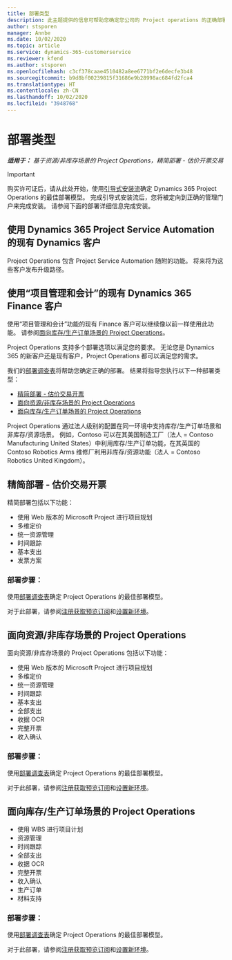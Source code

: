 ```yaml
---
title: 部署类型
description: 此主题提供的信息可帮助您确定您公司的 Project operations 的正确部署类型。
author: stsporen
manager: Annbe
ms.date: 10/02/2020
ms.topic: article
ms.service: dynamics-365-customerservice
ms.reviewer: kfend
ms.author: stsporen
ms.openlocfilehash: c3cf378caae4510482a8ee6771bf2e6decfe3b48
ms.sourcegitcommit: b9d8bf00239815f31686e9b28998ac684fd2fca4
ms.translationtype: HT
ms.contentlocale: zh-CN
ms.lasthandoff: 10/02/2020
ms.locfileid: "3948768"
---
```

# <a name="deployment-types"></a>部署类型

_**适用于：** 基于资源/非库存场景的 Project Operations，精简部署 - 估价开票交易_

> [!IMPORTANT]
> 购买许可证后，请从此处开始，使用[引导式安装流](https://aka.ms/provisionprojectoperations)确定 Dynamics 365 Project Operations 的最佳部署模型。
> 完成引导式安装流后，您将被定向到正确的管理门户来完成安装。 请参阅下面的部署详细信息完成安装。


## <a name="existing-customers-of-dynamics-using-dynamics-365-project-service-automation"></a>使用 Dynamics 365 Project Service Automation 的现有 Dynamics 客户
Project Operations 包含 Project Service Automation 随附的功能。 将来将为这些客户发布升级路径。

## <a name="existing-customers-of-dynamics-365-finance-using-project-management-and-accounting"></a>使用“项目管理和会计”的现有 Dynamics 365 Finance 客户 

使用“项目管理和会计”功能的现有 Finance 客户可以继续像以前一样使用此功能。 请参阅[面向库存/生产订单场景的 Project Operations](#pma)。

Project Operations 支持多个部署选项以满足您的要求。 无论您是 Dynamics 365 的新客户还是现有客户，Project Operations 都可以满足您的需求。

我们的[部署调查表](https://aka.ms/provisionprojectoperations)将帮助您确定正确的部署。 结果将指导您执行以下一种部署类型：

- [精简部署 - 估价交易开票](#lite)
- [面向资源/非库存场景的 Project Operations](#integrated)
- [面向库存/生产订单场景的 Project Operations](#pma)

Project Operations 通过法人级别的配置在同一环境中支持库存/生产订单场景和非库存/资源场景。 例如，Contoso 可以在其美国制造工厂（法人 = Contoso Manufacturing United States）中利用库存/生产订单功能，在其英国的 Contoso Robotics Arms 维修厂利用非库存/资源功能（法人 = Contoso Robotics United Kingdom）。

## <a name="a-namelitelite-deployment---deal-to-proforma-invoicing"></a><a name="lite"><a/>精简部署 - 估价交易开票
精简部署包括以下功能：

- 使用 Web 版本的 Microsoft Project 进行项目规划
- 多维定价
- 统一资源管理
- 时间跟踪
- 基本支出
- 发票方案

### <a name="deployment-steps"></a>部署步骤：
使用[部署调查表](https://aka.ms/provisionprojectoperations)确定 Project Operations 的最佳部署模型。

对于此部署，请参阅[注册获取预览订阅](lite-preview-subscription-sign-up.md)和[设置新环境](lite-deployment.md)。 


## <a name="a-nameintegratedproject-operations-for-resourcenon-stocked-scenarios"></a><a name="integrated"><a/>面向资源/非库存场景的 Project Operations
面向资源/非库存场景的 Project Operations 包括以下功能：
  
- 使用 Web 版本的 Microsoft Project 进行项目规划
- 多维定价
- 统一资源管理
- 时间跟踪
- 基本支出
- 全部支出
- 收据 OCR
- 完整开票
- 收入确认

### <a name="deployment-steps"></a>部署步骤：
使用[部署调查表](https://aka.ms/provisionprojectoperations)确定 Project Operations 的最佳部署模型。

对于此部署，请参阅[注册获取预览订阅](resource-sign-up-preview-subscription.md)和[设置新环境](resource-provision-new-environment.md)。 


## <a name="project-operations-for-stockedproduction-order-scenarios"></a><a name="pma"></a>面向库存/生产订单场景的 Project Operations

- 使用 WBS 进行项目计划
- 资源管理
- 时间跟踪
- 全部支出
- 收据 OCR
- 完整开票
- 收入确认
- 生产订单
- 材料支持

### <a name="deployment-steps"></a>部署步骤：
使用[部署调查表](https://aka.ms/provisionprojectoperations)确定 Project Operations 的最佳部署模型。

对于此部署，请参阅[注册获取预览订阅](https://docs.microsoft.com/dynamics365/fin-ops-core/dev-itpro/dev-tools/sign-up-preview-subscription?toc=/dynamics365/finance/toc.json)和[设置新环境](https://docs.microsoft.com/dynamics365/fin-ops-core/dev-itpro/deployment/deploy-demo-environment?toc=/dynamics365/finance/toc.json)。 



